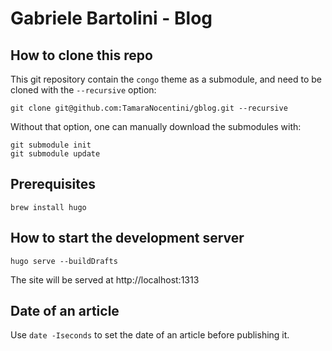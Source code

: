 # Gabriele Bartolini - Blog

## How to clone this repo

This git repository contain the `congo` theme as a submodule, and need to be
cloned with the `--recursive` option:

```
git clone git@github.com:TamaraNocentini/gblog.git --recursive
```

Without that option, one can manually download the submodules with:

```
git submodule init
git submodule update
```

## Prerequisites

```
brew install hugo
```

## How to start the development server

```
hugo serve --buildDrafts
```

The site will be served at http://localhost:1313

## Date of an article

Use `date -Iseconds` to set the date of an article before publishing it.
